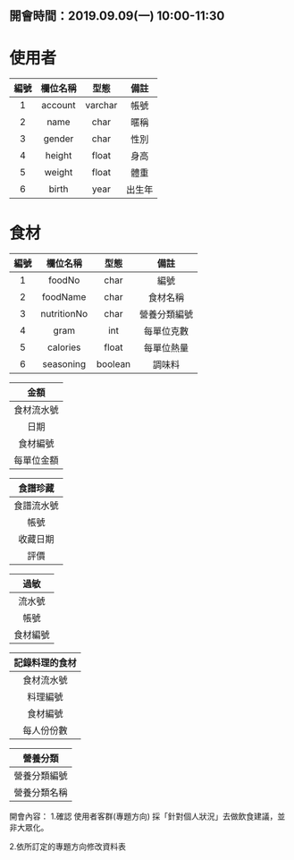 ## 開會時間：2019.09.09(一) 10:00-11:30 ##
使用者
======================
|         編號        |          欄位名稱          |             型態             |備註|
|:--------------------:|:--------------------:|:--------------------:|:--------------------:|
|        1       |       account        | varchar |帳號|
|        2        |        name        | char |暱稱|
|        3        |       gender       | char |性別|
|        4       |         height        | float |身高|
|        5        |        weight        | float |體重|
|        6       |     birth    |   year  |出生年|


食材
===================
|         編號        |          欄位名稱          |             型態             |備註|
|:--------------------:|:--------------------:|:--------------------:|:--------------------:|
|      1       |        foodNo       |     char        |        編號         |
|      2       |        foodName      |        char       |         食材名稱       |
|      3       |         nutritionNo     |     char          |            營養分類編號    |
|      4       |        gram    |         int      |          每單位克數        |
|      5       |      calories      |        float       |          每單位熱量      |
|      6       |       seasoning      |        boolean       |        調味料        |



|        金額       |
|:--------------------:|
|       食材流水號       |
|          日期       |
|       食材編號       |
|      每單位金額      |


|        食譜珍藏       |
|:--------------------:|
|       食譜流水號       |
|          帳號       |
|       收藏日期       |
|         評價         |


|        過敏       |
|:--------------------:|
|       流水號       |
|         帳號       |
|       食材編號       |


|        記錄料理的食材       |
|:--------------------------:|
|       食材流水號       |
|          料理編號       |
|       食材編號       |
|      每人份份數      |


|        營養分類       |
|:--------------------:|
|       營養分類編號       |
|      營養分類名稱    |


開會內容：
1.確認 使用者客群(專題方向)
採「針對個人狀況」去做飲食建議，並非大眾化。

2.依所訂定的專題方向修改資料表
